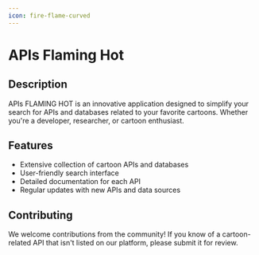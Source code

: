 ```yaml
---
icon: fire-flame-curved
---
```


# APIs Flaming Hot

## Description

APIs FLAMING HOT is an innovative application designed to simplify your search for APIs and databases related to your favorite cartoons. Whether you're a developer, researcher, or cartoon enthusiast.

## Features

* Extensive collection of cartoon APIs and databases
* User-friendly search interface
* Detailed documentation for each API
* Regular updates with new APIs and data sources

## Contributing

We welcome contributions from the community! If you know of a cartoon-related API that isn't listed on our platform, please submit it for review.
